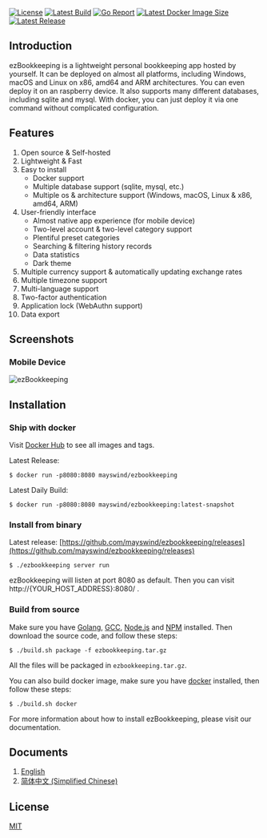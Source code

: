 [![License](https://img.shields.io/badge/license-MIT-green.svg)](https://github.com/mayswind/ezbookkeeping/blob/master/LICENSE)
[![Latest Build](https://img.shields.io/github/workflow/status/mayswind/ezbookkeeping/Docker%20Release?style=flat)](https://github.com/mayswind/ezbookkeeping/actions)
[![Go Report](https://goreportcard.com/badge/github.com/mayswind/ezbookkeeping)](https://goreportcard.com/report/github.com/mayswind/ezbookkeeping)
[![Latest Docker Image Size](https://img.shields.io/docker/image-size/mayswind/ezbookkeeping.svg?style=flat)](https://hub.docker.com/r/mayswind/ezbookkeeping)
[![Latest Release](https://img.shields.io/github/release/mayswind/ezbookkeeping.svg?style=flat)](https://github.com/mayswind/ezbookkeeping/releases)

## Introduction
ezBookkeeping is a lightweight personal bookkeeping app hosted by yourself. It can be deployed on almost all platforms, including Windows, macOS and Linux on x86, amd64 and ARM architectures. You can even deploy it on an raspberry device. It also supports many different databases, including sqlite and mysql. With docker, you can just deploy it via one command without complicated configuration.

## Features
1. Open source & Self-hosted
2. Lightweight & Fast
3. Easy to install
    * Docker support
    * Multiple database support (sqlite, mysql, etc.)
    * Multiple os & architecture support (Windows, macOS, Linux & x86, amd64, ARM)
4. User-friendly interface
    * Almost native app experience (for mobile device)
    * Two-level account & two-level category support
    * Plentiful preset categories
    * Searching & filtering history records
    * Data statistics
    * Dark theme
5. Multiple currency support & automatically updating exchange rates
6. Multiple timezone support
7. Multi-language support
8. Two-factor authentication
9. Application lock (WebAuthn support)
10. Data export

## Screenshots
### Mobile Device
![ezBookkeeping](https://raw.githubusercontent.com/wiki/mayswind/ezbookkeeping/img/en.png)

## Installation
### Ship with docker
Visit [Docker Hub](https://hub.docker.com/r/mayswind/ezbookkeeping) to see all images and tags.

Latest Release:

    $ docker run -p8080:8080 mayswind/ezbookkeeping

Latest Daily Build:

    $ docker run -p8080:8080 mayswind/ezbookkeeping:latest-snapshot

### Install from binary
Latest release: [https://github.com/mayswind/ezbookkeeping/releases](https://github.com/mayswind/ezbookkeeping/releases)

    $ ./ezbookkeeping server run

ezBookkeeping will listen at port 8080 as default. Then you can visit http://{YOUR_HOST_ADDRESS}:8080/ .

### Build from source
Make sure you have [Golang](https://golang.org/), [GCC](http://gcc.gnu.org/), [Node.js](https://nodejs.org/) and [NPM](https://www.npmjs.com/) installed. Then download the source code, and follow these steps:

    $ ./build.sh package -f ezbookkeeping.tar.gz

All the files will be packaged in `ezbookkeeping.tar.gz`.

You can also build docker image, make sure you have [docker](https://www.docker.com/) installed, then follow these steps:

    $ ./build.sh docker

For more information about how to install ezBookkeeping, please visit our documentation.

## Documents
1. [English](/)
1. [简体中文 (Simplified Chinese)](/zh_Hans)

## License
[MIT](https://github.com/mayswind/ezbookkeeping/blob/master/LICENSE)
